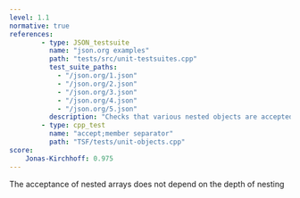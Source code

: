 ```yaml
---
level: 1.1
normative: true
references:
        - type: JSON_testsuite
          name: "json.org examples"
          path: "tests/src/unit-testsuites.cpp"
          test_suite_paths:
            - "/json.org/1.json"
            - "/json.org/2.json"
            - "/json.org/3.json"
            - "/json.org/4.json"
            - "/json.org/5.json"
          description: "Checks that various nested objects are accepted."
        - type: cpp_test
          name: "accept;member separator"
          path: "TSF/tests/unit-objects.cpp"
score:
    Jonas-Kirchhoff: 0.975
---
```


The acceptance of nested arrays does not depend on the depth of nesting